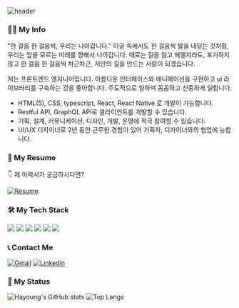 ![header](https://capsule-render.vercel.app/api?type=waving&color=auto&width=auto&height=200&section=header&text=Hayoung%20Lee&fontSize=40&fontAlign=20&fontAlignY=35)

### 💁‍♀️ My Info
"한 걸음 한 걸음씩, 우리는 나아갑니다."
미궁 속에서도 한 걸음씩 발을 내딛는 것처럼, 우리는 앞을 모르는 미래를 향해서 나아갑니다. 
때로는 길을 잃고 헤맬지라도, 포기하지 않고 한 걸음 한 걸음씩 차근차근, 저만의 길을 만드는 사람이 되겠습니다.

저는 프론트엔드 엔지니어입니다.
아름다운 인터페이스와 애니메이션을 구현하고 ui 라이브러리를 구축하는 것을 좋아합니다.
주도적으로 일하며 꼼꼼하고 신중하게 일합니다.

- HTML(5), CSS, typescript, React, React Native 로 개발이 가능합니다.
- Restful API, GraphQL API로 클라이언트를 개발할 수 있습니다.
- 기획, 설계, 커뮤니케이션, 디자인, 개발, 운영에 적극 참여할 수 있습니다.
- UI/UX 디자이너로 2년 동안 근무한 경험이 있어 기획자, 디자이너와의 협업에 능합니다.

### 💼 My Resume
👇 제 이력서가 궁금하시다면? 

[![Resume](https://img.shields.io/badge/See_My_Resume-3333FF?style=for-the-badge&logo=Velog&logoColor=white&link=https://my.surfit.io/w/162493864)](https://my.surfit.io/w/162493864)

### 🛠 My Tech Stack

![](https://img.shields.io/badge/React-61dafb?style=for-the-badge&logo=React&logoColor=black)
![](https://img.shields.io/badge/React_Native-0088CC?style=for-the-badge&logo=React&logoColor=white)
![](https://img.shields.io/badge/Typescript-3178C6?style=for-the-badge&logo=Typescript&logoColor=white)
![](https://img.shields.io/badge/Javascript-F7DF1E?style=for-the-badge&logo=Javascript&logoColor=black)
![](https://img.shields.io/badge/Redux-764ABC?style=for-the-badge&logo=Redux&logoColor=white)
![](https://img.shields.io/badge/styled_components-DB7093?style=for-the-badge&logo=styled-components&logoColor=white)


### 📞 Contact Me
[![Gmail](https://img.shields.io/badge/hay0914@gmail.com-red?style=for-the-badge&logo=Gmail&logoColor=white&link=hay0914@gmail.com)](mailto:hay0914@gmail.com)
[![Linkedin](https://img.shields.io/badge/linkedin-0A66C2?style=for-the-badge&logo=Linkedin&logoColor=white&link=https://www.linkedin.com/in/hayoung-lee-868a8a16a)](https://www.linkedin.com/in/hayoung-lee-868a8a16a)


### 📍 My Status
![Hayoung's GitHub stats](https://github-readme-stats.vercel.app/api?username=pumpkinmoonshine&show_icons=true)
![Top Langs](https://github-readme-stats.vercel.app/api/top-langs/?username=pumpkinmoonshine)
